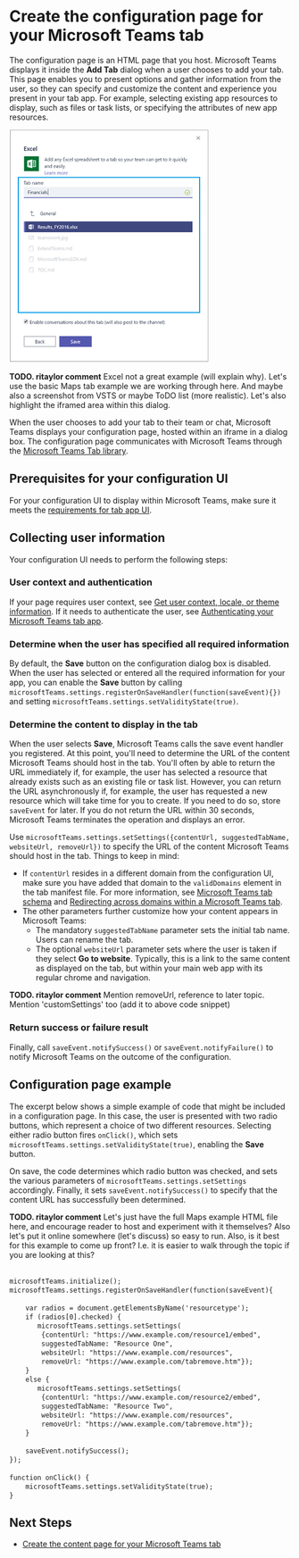 ﻿# Create the configuration page for your Microsoft Teams tab

The configuration page is an HTML page that you host. Microsoft Teams displays it inside the **Add Tab** dialog when a user chooses to add your tab. This page enables you to present options and gather information from the user, so they can specify and customize the content and experience you present in your tab app. For example, selecting existing app resources to display, such as files or task lists, or specifying the attributes of new app resources.

!["Screenshot of the configuration UI for an Excel spreadsheet tab"](images/tab_configui.png)

**TODO. ritaylor comment**  Excel not a great example (will explain why).  Let's use the basic Maps tab example we are working through here.  And maybe also a screenshot from VSTS or maybe ToDO list (more realistic).  Let's also highlight the iframed area within this dialog.

When the user chooses to add your tab to their team or chat, Microsoft Teams displays your configuration page, hosted within an iframe in a dialog box. The configuration page communicates with Microsoft Teams through the [Microsoft Teams Tab library](https://statics.teams.microsoft.com/sdk/v0.2/js/MicrosoftTeams.js).

## Prerequisites for your configuration UI

For your configuration UI to display within Microsoft Teams, make sure it meets the [requirements for tab app UI](gettingstarted.md#prerequisites-for-your-tabs-app-ui).

## Collecting user information 

Your configuration UI needs to perform the following steps:

### User context and authentication

If your page requires user context, see [Get user context, locale, or theme information](getusercontext.md). If it needs to authenticate the user, see [Authenticating your Microsoft Teams tab app](auth.md).

### Determine when the user has specified all required information
 
By default, the **Save** button on the configuration dialog box is disabled. When the user has selected or entered all the required information for your app, you can enable the **Save** button by calling `microsoftTeams.settings.registerOnSaveHandler(function(saveEvent){})` and setting `microsoftTeams.settings.setValidityState(true)`.   

### Determine the content to display in the tab

When the user selects **Save**, Microsoft Teams calls the save event handler you registered. At this point, you'll need to determine the URL of the content Microsoft Teams should host in the tab. You'll often by able to return the URL immediately if, for example, the user has selected a resource that already exists such as an existing file or task list. However, you can return the URL asynchronously if, for example, the user has requested a new resource which will take time for you to create. If you need to do so, store `saveEvent` for later. If you do not return the URL within 30 seconds, Microsoft Teams terminates the operation and displays an error.

Use `microsoftTeams.settings.setSettings({contentUrl, suggestedTabName, websiteUrl, removeUrl})` to specify the URL of the content Microsoft Teams should host in the tab. Things to keep in mind:

* If `contentUrl` resides in a different domain from the configuration UI, make sure you have added that domain to the `validDomains` element in the tab manifest file. For more information, see [Microsoft Teams tab schema](tab_schema.md) and [Redirecting across domains within a Microsoft Teams tab](crossdomain.md).
*  The other parameters  further customize how your content appears in Microsoft Teams:
	*  The mandatory `suggestedTabName` parameter sets the initial tab name. Users can rename the tab.
	*  The optional `websiteUrl` parameter sets where the user is taken if they select **Go to website**. Typically, this is a link to the same content as displayed on the tab, but within your main web app with its regular chrome and navigation.

**TODO. ritaylor comment**  Mention removeUrl, reference to later topic.  Mention 'customSettings' too (add it to above code snippet)

### Return success or failure result

Finally, call `saveEvent.notifySuccess()` or `saveEvent.notifyFailure()` to notify Microsoft Teams on the outcome of the configuration.

## Configuration page example

The excerpt below shows a simple example of code that might be included in a configuration page. In this case, the user is presented with two radio buttons, which represent a choice of two different resources. Selecting either radio button fires `onClick()`, which sets `microsoftTeams.settings.setValidityState(true)`, enabling the **Save** button.

On save, the code determines which radio button was checked, and sets the various parameters of `microsoftTeams.settings.setSettings` accordingly. Finally, it sets `saveEvent.notifySuccess()` to specify that the content URL has successfully been determined.

**TODO. ritaylor comment**  Let's just have the full Maps example HTML file here, and encourage reader to host and experiment with it themselves?  Also let's put it online somewhere (let's discuss) so easy to run.  Also, is it best for this example to come up front?  I.e. it is easier to walk through the topic if you are looking at this?

```

microsoftTeams.initialize();
microsoftTeams.settings.registerOnSaveHandler(function(saveEvent){
 	  
    var radios = document.getElementsByName('resourcetype');
  	if (radios[0].checked) {
       microsoftTeams.settings.setSettings(
		{contentUrl: "https://www.example.com/resource1/embed", 
		suggestedTabName: "Resource One", 
		websiteUrl: "https://www.example.com/resources", 
		removeUrl: "https://www.example.com/tabremove.htm"});
  	}
    else {
       microsoftTeams.settings.setSettings(
		{contentUrl: "https://www.example.com/resource2/embed", 
		suggestedTabName: "Resource Two", 
		websiteUrl: "https://www.example.com/resources", 
		removeUrl: "https://www.example.com/tabremove.htm"});
    }
    
    saveEvent.notifySuccess();
});
 
function onClick() {
    microsoftTeams.settings.setValidityState(true);
}

```

## Next Steps

* [Create the content page for your Microsoft Teams tab](createtabcontent.md)


